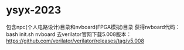 # ysyx-2023
包含npc(个人电路设计)目录和nvboard(FPGA模拟)目录
获得nvboard代码：
bash init.sh nvboard
去verilator官网下载5.008版本：
https://github.com/verilator/verilator/releases/tag/v5.008
